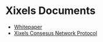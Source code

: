 # Xixels Documents

- [Whitepaper](whitepaper/whitepaper.md)
- [Xixels Consesus Network Protocol](protocol/index.md)